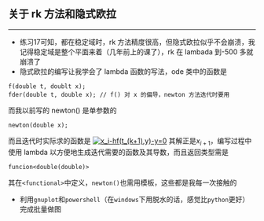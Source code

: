 ## 关于 rk 方法和隐式欧拉
---
- 练习17可知，都在稳定域时，rk 方法精度很高，但隐式欧拉似乎不会崩溃，我记得稳定域是整个平面来着（几年前上的课了），rk 在 lambada 到-500 多就崩溃了
- 隐式欧拉的编写让我学会了 lambda 函数的写法，ode 类中的函数是
```
f(double t, doublt x);
fder(double t, double x); // f() 对 x 的偏导，newton 方法迭代时要用
```
而我以前写的 newton() 是单参数的
```
newton(double x);
```
而且迭代时实际求的函数是
<a href="http://www.codecogs.com/eqnedit.php?latex=x_i-hf(t_(k&plus;1),y)-y=0" target="_blank"><img src="http://latex.codecogs.com/gif.latex?x_i-hf(t_(k&plus;1),y)-y=0" title="x_i-hf(t_(k+1),y)-y=0" /></a>
其解正是$x_{i+1}$，编写过程中使用 lambda 以方便地生成迭代需要的函数及其导数，而且返回类型需是
```
funcion<double(double)>
```
其在`<functional>`中定义，`newton()`也需用模板，这些都是我每一次接触的
- 利用`gnuplot`和`powershell`（在`windows`下用脱水的话，感觉比`python`更好）完成批量做图